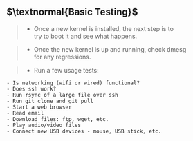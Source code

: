 ## $\textnormal{Basic Testing}$

> - Once a new kernel is installed, the next step is to <br />
    try to boot it and see what happens.

> - Once the new kernel is up and running, check dmesg <br />
    for any regressions.

> - Run a few usage tests:

```plaintext
- Is networking (wifi or wired) functional?
- Does ssh work?
- Run rsync of a large file over ssh
- Run git clone and git pull
- Start a web browser
- Read email
- Download files: ftp, wget, etc.
- Play audio/video files
- Connect new USB devices - mouse, USB stick, etc.
```
